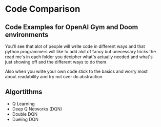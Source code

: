 # Code Comparison

## Code Examples for OpenAI Gym and Doom environments
You'll see that alot of people will write code in different ways and that python programmers will like to add alot of fancy but unecessary tricks the read me's in each folder you decipher what's actually needed and what's just showing off and the different ways to do them

Also when you write your own code stick to the basics and worry most about readability and try not over do abstraction

## Algortithms 
- Q Learning
- Deep Q Networks (DQN)
- Double DQN
- Dueling DQN
